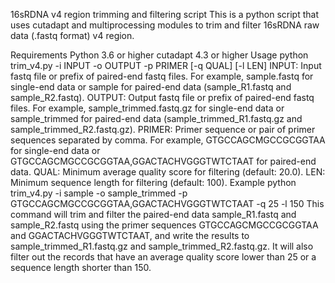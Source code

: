 16sRDNA v4 region trimming and filtering script
This is a python script that uses cutadapt and multiprocessing modules to trim and filter 16sRDNA raw data (.fastq format) v4 region.

Requirements
Python 3.6 or higher
cutadapt 4.3 or higher
Usage
python trim_v4.py -i INPUT -o OUTPUT -p PRIMER [-q QUAL] [-l LEN]
INPUT: Input fastq file or prefix of paired-end fastq files. For example, sample.fastq for single-end data or sample for paired-end data (sample_R1.fastq and sample_R2.fastq).
OUTPUT: Output fastq file or prefix of paired-end fastq files. For example, sample_trimmed.fastq.gz for single-end data or sample_trimmed for paired-end data (sample_trimmed_R1.fastq.gz and sample_trimmed_R2.fastq.gz).
PRIMER: Primer sequence or pair of primer sequences separated by comma. For example, GTGCCAGCMGCCGCGGTAA for single-end data or GTGCCAGCMGCCGCGGTAA,GGACTACHVGGGTWTCTAAT for paired-end data.
QUAL: Minimum average quality score for filtering (default: 20.0).
LEN: Minimum sequence length for filtering (default: 100).
Example
python trim_v4.py -i sample -o sample_trimmed -p GTGCCAGCMGCCGCGGTAA,GGACTACHVGGGTWTCTAAT -q 25 -l 150
This command will trim and filter the paired-end data sample_R1.fastq and sample_R2.fastq using the primer sequences GTGCCAGCMGCCGCGGTAA and GGACTACHVGGGTWTCTAAT, and write the results to sample_trimmed_R1.fastq.gz and sample_trimmed_R2.fastq.gz. It will also filter out the records that have an average quality score lower than 25 or a sequence length shorter than 150.

